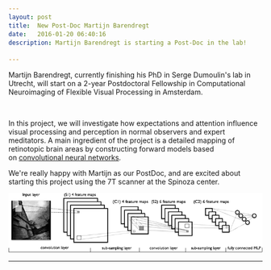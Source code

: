 ```yaml
---
layout: post
title:  New Post-Doc Martijn Barendregt
date:   2016-01-20 06:40:16
description: Martijn Barendregt is starting a Post-Doc in the lab!

---
```


Martijn Barendregt, currently finishing his PhD in Serge Dumoulin's lab in Utrecht, will start on a 2-year Postdoctoral Fellowship in Computational Neuroimaging of Flexible Visual Processing in Amsterdam.

<br />

In this project, we will investigate how expectations and attention influence visual processing and perception in normal observers and expert meditators. A main ingredient of the project is a detailed mapping of retinotopic brain areas by constructing forward models based on <a href="https://en.wikipedia.org/wiki/Convolutional_neural_network" target="_blank">convolutional neural networks</a>. 

We're really happy with Martijn as our PostDoc, and are excited about starting this project using the 7T scanner at the Spinoza center.

<img class="col three" src="/img/posts/mylenet.png">


<hr />